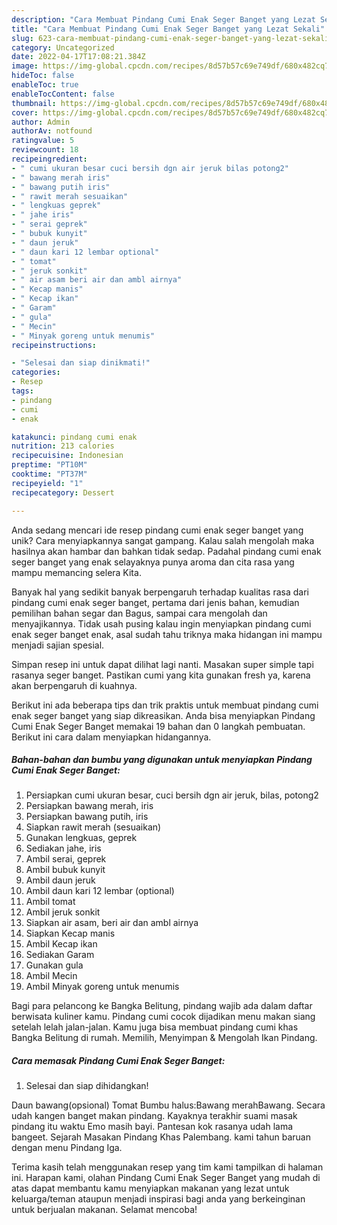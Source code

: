```yaml
---
description: "Cara Membuat Pindang Cumi Enak Seger Banget yang Lezat Sekali"
title: "Cara Membuat Pindang Cumi Enak Seger Banget yang Lezat Sekali"
slug: 623-cara-membuat-pindang-cumi-enak-seger-banget-yang-lezat-sekali
category: Uncategorized
date: 2022-04-17T17:08:21.384Z
image: https://img-global.cpcdn.com/recipes/8d57b57c69e749df/680x482cq70/pindang-cumi-enak-seger-banget-foto-resep-utama.jpg
hideToc: false
enableToc: true
enableTocContent: false
thumbnail: https://img-global.cpcdn.com/recipes/8d57b57c69e749df/680x482cq70/pindang-cumi-enak-seger-banget-foto-resep-utama.jpg
cover: https://img-global.cpcdn.com/recipes/8d57b57c69e749df/680x482cq70/pindang-cumi-enak-seger-banget-foto-resep-utama.jpg
author: Admin
authorAv: notfound
ratingvalue: 5
reviewcount: 18
recipeingredient:
- " cumi ukuran besar cuci bersih dgn air jeruk bilas potong2"
- " bawang merah iris"
- " bawang putih iris"
- " rawit merah sesuaikan"
- " lengkuas geprek"
- " jahe iris"
- " serai geprek"
- " bubuk kunyit"
- " daun jeruk"
- " daun kari 12 lembar optional"
- " tomat"
- " jeruk sonkit"
- " air asam beri air dan ambl airnya"
- " Kecap manis"
- " Kecap ikan"
- " Garam"
- " gula"
- " Mecin"
- " Minyak goreng untuk menumis"
recipeinstructions:

- "Selesai dan siap dinikmati!"
categories:
- Resep
tags:
- pindang
- cumi
- enak

katakunci: pindang cumi enak 
nutrition: 213 calories
recipecuisine: Indonesian
preptime: "PT10M"
cooktime: "PT37M"
recipeyield: "1"
recipecategory: Dessert

---
```





Anda sedang mencari ide resep pindang cumi enak seger banget yang unik? Cara menyiapkannya sangat gampang. Kalau salah mengolah maka hasilnya akan hambar dan bahkan tidak sedap. Padahal pindang cumi enak seger banget yang enak selayaknya punya aroma dan cita rasa yang mampu memancing selera Kita.





Banyak hal yang sedikit banyak berpengaruh terhadap kualitas rasa dari pindang cumi enak seger banget, pertama dari jenis bahan, kemudian pemilihan bahan segar dan Bagus, sampai cara mengolah dan menyajikannya. Tidak usah pusing kalau ingin menyiapkan pindang cumi enak seger banget enak,      asal sudah tahu triknya maka hidangan ini mampu menjadi sajian spesial.














Simpan resep ini untuk dapat dilihat lagi nanti. Masakan super simple tapi rasanya seger banget. Pastikan cumi yang kita gunakan fresh ya, karena akan berpengaruh di kuahnya.






Berikut ini ada beberapa tips dan trik praktis untuk membuat pindang cumi enak seger banget yang siap dikreasikan. Anda bisa menyiapkan Pindang Cumi Enak Seger Banget memakai 19 bahan dan 0 langkah pembuatan. Berikut ini cara dalam menyiapkan hidangannya.

<!--inarticleads1-->

##### Bahan-bahan dan bumbu yang digunakan untuk menyiapkan Pindang Cumi Enak Seger Banget:

1. Persiapkan  cumi ukuran besar, cuci bersih dgn air jeruk, bilas, potong2
1. Persiapkan  bawang merah, iris
1. Persiapkan  bawang putih, iris
1. Siapkan  rawit merah (sesuaikan)
1. Gunakan  lengkuas, geprek
1. Sediakan  jahe, iris
1. Ambil  serai, geprek
1. Ambil  bubuk kunyit
1. Ambil  daun jeruk
1. Ambil  daun kari 12 lembar (optional)
1. Ambil  tomat
1. Ambil  jeruk sonkit
1. Siapkan  air asam, beri air dan ambl airnya
1. Siapkan  Kecap manis
1. Ambil  Kecap ikan
1. Sediakan  Garam
1. Gunakan  gula
1. Ambil  Mecin
1. Ambil  Minyak goreng untuk menumis


Bagi para pelancong ke Bangka Belitung, pindang wajib ada dalam daftar berwisata kuliner kamu. Pindang cumi cocok dijadikan menu makan siang setelah lelah jalan-jalan. Kamu juga bisa membuat pindang cumi khas Bangka Belitung di rumah. Memilih, Menyimpan &amp; Mengolah Ikan Pindang. 

<!--inarticleads2-->

##### Cara memasak Pindang Cumi Enak Seger Banget:


1. Selesai dan siap dihidangkan!

Daun bawang(opsional) Tomat Bumbu halus:Bawang merahBawang. Secara udah kangen banget makan pindang. Kayaknya terakhir suami masak pindang itu waktu Emo masih bayi. Pantesan kok rasanya udah lama bangeet. Sejarah Masakan Pindang Khas Palembang. kami tahun baruan dengan menu Pindang Iga. 

Terima kasih telah menggunakan resep yang tim kami tampilkan di halaman ini. Harapan kami, olahan Pindang Cumi Enak Seger Banget yang mudah di atas dapat membantu kamu menyiapkan makanan yang lezat untuk keluarga/teman ataupun menjadi inspirasi bagi anda yang berkeinginan untuk berjualan makanan. Selamat mencoba!
